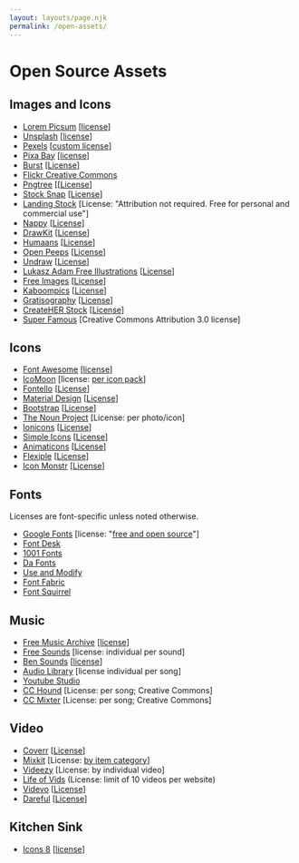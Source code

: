 ```yaml
---
layout: layouts/page.njk
permalink: /open-assets/
---
```

# Open Source Assets
## Images and Icons
- [Lorem Picsum](http://picsum.photos/) [[license](https://github.com/DMarby/picsum-photos/blob/main/lICENSE.md)]
- [Unsplash](https://unsplash.com/) [[license](https://unsplash.com/license)]
- [Pexels](https://www.pexels.com/) [[custom license](https://www.pexels.com/license/)]
- [Pixa Bay](https://pixabay.com/) [[license](https://pixabay.com/service/license/)]
- [Burst](https://burst.shopify.com/) [[License](https://burst.shopify.com/legal/terms)]
- [Flickr Creative Commons](https://www.flickr.com/creativecommons/)
- [Pngtree](https://pngtree.com/so/free-download) [[[License](https://pngtree.com/legal/license-terms)]
- [Stock Snap](https://stocksnap.io/) [[License](https://stocksnap.io/license)]
- [Landing Stock](https://landingstock.com/)  [License: "Attribution not required. Free for personal and commercial use"]
- [Nappy](https://www.nappy.co/) [[License](https://www.nappy.co/license)]
- [DrawKit](https://www.drawkit.io/) [[License](https://www.drawkit.io/license)]
- [Humaans](https://www.humaaans.com/) [[License](https://creativecommons.org/share-your-work/public-domain/cc0/)]
- [Open Peeps](https://www.openpeeps.com/) [[License](https://creativecommons.org/publicdomain/zero/1.0/)]
- [Undraw](https://undraw.co/) [[License](https://undraw.co/license)]
- [Lukasz Adam Free Illustrations](https://lukaszadam.com/illustrations) [[License](https://creativecommons.org/publicdomain/zero/1.0/)]
- [Free Images](https://www.freeimages.com/) [[License](https://www.freeimages.com/license)]
- [Kaboompics](https://kaboompics.com/) [[License](https://kaboompics.com/page/license-and-faq)]
- [Gratisography](https://gratisography.com/) [[License](https://gratisography.com/license/)]
- [CreateHER Stock](https://createherstock.com/free-stock-photos/) [[License](https://createherstock.com/usage-licensing/)]
- [Super Famous](https://images.superfamous.com/) [Creative Commons Attribution 3.0 license]

## Icons
- [Font Awesome](https://fontawesome.com/) [[license](https://fontawesome.com/license/free)]
- [IcoMoon](https://icomoon.io/) [license: [per icon pack](https://icomoon.io/app/#/select/library)]
- [Fontello](https://fontello.com/) [[License](https://scripts.sil.org/cms/scripts/page.php?site_id=nrsi&id=OFL)]
- [Material Design](https://material.io/resources/icons/) [[License](https://www.apache.org/licenses/LICENSE-2.0.html)]
- [Bootstrap](https://icons.getbootstrap.com/) [[License](https://github.com/twbs/icons/blob/main/LICENSE.md)]
- [The Noun Project](https://thenounproject.com/) [License: per photo/icon]
- [Ionicons](https://ionicons.com/) [[License](https://opensource.org/licenses/MIT)]
- [Simple Icons](https://simpleicons.org/) [[License](https://github.com/simple-icons/simple-icons/blob/develop/LICENSE.md)]
- [Animaticons](https://animaticons.co/) [[License](https://animaticons.co/license/)]
- [Flexiple](https://2.flexiple.com/scale/home) [[License](https://2.flexiple.com/scale/home#license)]
- [Icon Monstr](https://iconmonstr.com/) [[License](https://iconmonstr.com/license/)]

## Fonts
Licenses are font-specific unless noted otherwise.
- [Google Fonts](https://fonts.google.com/) [license: "[free and open source](https://fonts.google.com/about)"]
- [Font Desk](https://fontesk.com/)
- [1001 Fonts](https://www.1001fonts.com/) 
- [Da Fonts](https://www.dafont.com/)
- [Use and Modify](https://usemodify.com/)
- [Font Fabric](https://www.fontfabric.com/free-fonts/)
- [Font Squirrel](https://www.fontsquirrel.com/)

## Music 
- [Free Music Archive](https://freemusicarchive.org/) [[license](https://freemusicarchive.org/License_Guide)]
- [Free Sounds](https://freesound.org/) [license: individual per sound]
- [Ben Sounds](https://www.bensound.com/) [[license](https://www.bensound.com/licensing)]
- [Audio Library](https://studio.youtube.com/channel/UCGB28M03tMtjaRBHtwfIdlg/music) [license individual per song]
- [Youtube Studio](https://studio.youtube.com/channel/UCxQRBS5AYtNfun5Jr2Hnelw/music)
- [CC Hound](https://cchound.com/) [License: per song; Creative Commons]
- [CC Mixter](http://dig.ccmixter.org/free) [License: per song; Creative Commons]

## Video
- [Coverr](https://coverr.co/) [[License](https://coverr.co/license)]
- [Mixkit](https://mixkit.co/) [License: [by item category](https://mixkit.co/license/)]
- [Videezy](https://www.videezy.com/) [License: by individual video]
- [Life of Vids](https://www.lifeofvids.com/) (License: limit of 10 videos per website)
- [Videvo](https://www.videvo.net/stock-video-footage/) [[License](https://help.videvo.net/article/28-videvo-attribution-license)]
- [Dareful](https://dareful.com/) [[License](https://creativecommons.org/licenses/by/4.0/)]

## Kitchen Sink
- [Icons 8](https://icons8.com/) [[license](https://icons8.com/license)]
